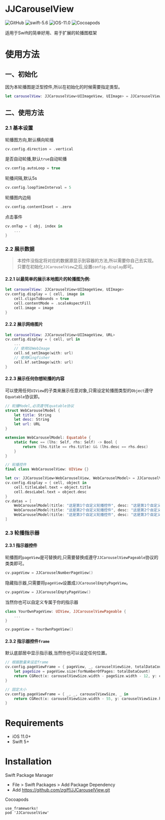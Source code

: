 JJCarouselView
=================

![GitHub](https://img.shields.io/github/license/zgjff/JJCarouselView)
![swift-5.6](https://img.shields.io/badge/swift-5.6-blue)
![iOS-11.0](https://img.shields.io/badge/iOS-11.0-red)
![Cocoapods](https://img.shields.io/cocoapods/v/JJCarouselView)


适用于Swift的简单好用、易于扩展的轮播图框架

使用方法
=================

## 一、初始化
因为本轮播图是泛型控件,所以在初始化的时候需要指定类型。
```swift
let carouselView: JJCarouselView<UIImageView, UIImage> = JJCarouselView(frame: CGRect(x: 50, y: 0, width: 300, height: 200), initialize: nil)
```

## 二、使用方法

### 2.1 基本设置
轮播图方向,默认横向轮播
```swift
cv.config.direction = .vertical
```

是否自动轮播,默认`true`自动轮播
```swift
cv.config.autoLoop = true
```

轮播间隔,默认5s
```swift
cv.config.loopTimeInterval = 5
```

轮播图内边局
```swift
cv.config.contentInset = .zero
```

点击事件
```swift
cv.onTap = { obj, index in
    ...
}
```

### 2.2 展示数据
> 本控件没指定将对应的数据源显示到容器的方法,所以需要你自己去实现。只要在初始化`JJCarouselView`之后,设置`config.display`即可。

#### 2.2.1 以最简单的展示本地图片的轮播图为例:
```swift
let carouselView: JJCarouselView<UIImageView, UIImage>
cv.config.display = { cell, image in
    cell.clipsToBounds = true
    cell.contentMode = .scaleAspectFill
    cell.image = image
}
```

#### 2.2.2 展示网络图片
```swift
let carouselView: JJCarouselView<UIImageView, URL>
cv.config.display = { cell, url in
    ...
    // 使用SDWebImage
    cell.sd_setImage(with: url)
    // 使用Kingfisher
    cell.kf.setImage(with: url)
}
```

#### 2.2.3 展示任何你想轮播的内容
可以使用任何`UIView`的子类来展示任意对象,只需设定轮播图类型的`Object`遵守`Equatable`协议即。
```swift
// 轮播Model,必须遵守Equatable协议
struct WebCarouselModel {
    let title: String
    let desc: String
    let url: URL
}

extension WebCarouselModel: Equatable {
    static func == (lhs: Self, rhs: Self) -> Bool {
        return (lhs.title == rhs.title) && (lhs.desc == rhs.desc)
    }
}
```
```swift
// 轮播控件
final class WebCarouselView: UIView {}
```
```swift
let cv: JJCarouselView<WebCarouselView, WebCarouselModel> = JJCarouselView(frame: CGRect(x: 50, y: 0, width: 200, height: 150), initialize: nil)
cv.config.display = { cell, object in
    cell.titleLabel.text = object.title
    cell.descLabel.text = object.desc
}
cv.datas = [
    WebCarouselModel(title: "这是第1个自定义轮播控件", desc: "这是第1个自定义轮播控件", url: URL(string: "https://www.baidu.com")!),
    WebCarouselModel(title: "这是第2个自定义轮播控件", desc: "这是第2个自定义轮播控件", url: URL(string: "https://www.zhihu.com")!),
    WebCarouselModel(title: "这是第3个自定义轮播控件", desc: "这是第3个自定义轮播控件", url: URL(string: "https://cn.bing.com")!),
]
```

### 2.3 轮播指示器

#### 2.3.1 指示器控件
轮播图的`pageView`是可替换的,只需要替换成遵守`JJCarouselViewPageable`协议的类类即可。
```swift
cv.pageView = JJCarouselNumberPageView()
```
隐藏指示器,只需要将`pageView`设置成`JJCarouselEmptyPageView`。
```swift
cv.pageView = JJCarouselEmptyPageView()
```
当然你也可以自定义专属于你的指示器
```swift
class YourOwnPageView: UIView, JJCarouselViewPageable {
    ...
}
```
```swift
cv.pageView = YourOwnPageView()
```

#### 2.3.2 指示器控件`frame`
默认底部居中显示指示器,当然你也可以设定任何位置。
```swift
// 根据数量来设定frame
cv.config.pageViewFrame = { pageView, _, carouselViewSize, totalDataCount in
    let pageSize = pageView.size(forNumberOfPages: totalDataCount)
    return CGRect(x: carouselViewSize.width - pageSize.width - 12, y: carouselViewSize.height - pageSize.height - 10, width: pageSize.width, height: pageSize.height)
}
```
```swift
// 固定大小
cv.config.pageViewFrame = { _, _, carouselViewSize, _ in
    return CGRect(x: carouselViewSize.width - 55, y: carouselViewSize.height - 30, width: 45, height: 20)
}
```


Requirements
=================
* iOS 11.0+
* Swift 5+

Installation
=================
Swift Package Manager
* File > Swift Packages > Add Package Dependency
* Add https://github.com/zgjff/JJCarouselView.git

Cocoapods
```
use_frameworks!
pod 'JJCarouselView'
```

